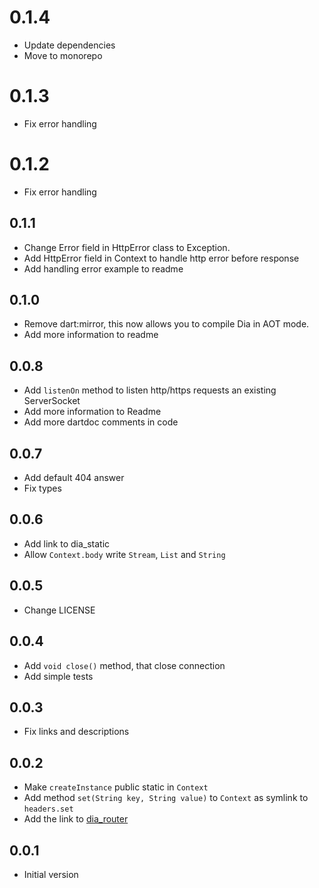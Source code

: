 # 0.1.4

- Update dependencies
- Move to monorepo

# 0.1.3

- Fix error handling

# 0.1.2

- Fix error handling

## 0.1.1

- Change Error field in HttpError class to Exception.
- Add HttpError field in Context to handle http error before response
- Add handling error example to readme

## 0.1.0

- Remove dart:mirror, this now allows you to compile Dia in AOT mode.
- Add more information to readme

## 0.0.8

- Add `listenOn` method to listen http/https requests an existing ServerSocket
- Add more information to Readme
- Add more dartdoc comments in code

## 0.0.7

- Add default 404 answer
- Fix types

## 0.0.6

- Add link to dia_static
- Allow `Context.body` write `Stream`, `List` and `String`

## 0.0.5

- Change LICENSE

## 0.0.4

- Add `void close()` method, that close connection
- Add simple tests

## 0.0.3

- Fix links and descriptions

## 0.0.2

- Make `createInstance` public static in `Context`
- Add method `set(String key, String value)` to `Context` as symlink to `headers.set`
- Add the link to [dia_router](https://github.com/unger1984/dia_router)

## 0.0.1

- Initial version
